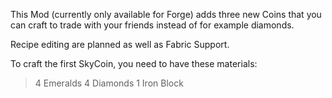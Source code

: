 This Mod (currently only available for Forge) adds three new Coins that you can craft to trade with your friends instead of for example diamonds.

Recipe editing are planned as well as Fabric Support.


To craft the first SkyCoin, you need to have these materials:

> 4 Emeralds
> 4 Diamonds
> 1 Iron Block
